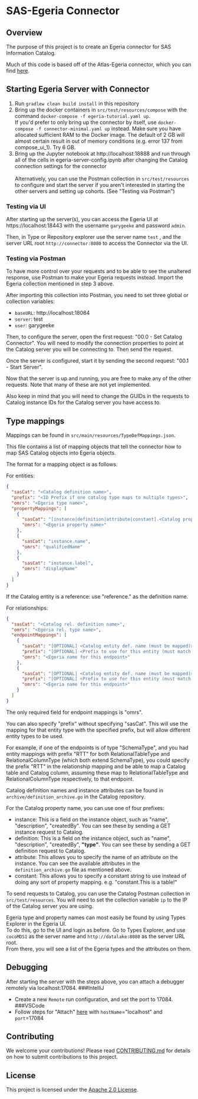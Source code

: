 # SAS-Egeria Connector

## Overview
The purpose of this project is to create an Egeria connector for SAS Information Catalog.

Much of this code is based off of the Atlas-Egeria connector, which you can find [here](https://github.com/odpi/egeria-connector-hadoop-ecosystem/tree/master/apache-atlas-adapter).

## Starting Egeria Server with Connector
1. Run `gradlew clean build install` in this repository
2. Bring up the docker containers in `src/test/resources/compose` with the command `docker-compose -f egeria-tutorial.yaml up`.<br/>
If you'd prefer to only bring up the connector by itself, use `docker-compose -f connector-minimal.yaml up` instead.
Make sure you have allocated sufficient RAM to the Docker image.  The default of 2 GB will almost certain result in out of memory conditions (e.g. error 137 from compose_ui_1).  Try 6 GB.
3. Bring up the Jupyter notebook at http://localhost:18888 and run through all of the cells in egeria-server-config.ipynb after changing the Catalog connection settings for the connector<br><br>
    Alternatively, you can use the Postman collection in `src/test/resources` to configure and start the server if you aren't interested in starting the other servers and setting up cohorts. (See "Testing via Postman")

### Testing via UI
After starting up the server(s), you can access the Egeria UI at https://localhost:18443 with the username `garygeeke` and password `admin`.

Then, in Type or Repository explorer use the server name `test` , and the server URL root `http://connector:8080` to access the Connector via the UI.

### Testing via Postman
To have more control over your requests and to be able to see the unaltered response, use Postman to make your Egeria requests instead. Import the Egeria collection mentioned in step 3 above.

After importing this collection into Postman, you need to set three global or collection variables:
* `baseURL`: http://localhost:18084
* `server`: test
* `user`: garygeeke

Then, to configure the server, open the first request: "00.0 - Set Catalog Connector". You will need to modify the connection properties to point at the Catalog server you will be connecting to. Then send the request.

Once the server is configured, start it by sending the second request: "00.1 - Start Server".

Now that the server is up and running, you are free to make any of the other requests. Note that many of these are not yet implemented.

Also keep in mind that you will need to change the GUIDs in the requests to Catalog instance IDs for the Catalog server you have access to.

## Type mappings
Mappings can be found in `src/main/resources/TypeDefMappings.json`.

This file contains a list of mapping objects that tell the connector how to map SAS Catalog objects into Egeria objects.

The format for a mapping object is as follows.

For entities:
```json
{
  "sasCat": "<Catalog definition name>",
  "prefix": "<ID Prefix if one catalog type maps to multiple types>",
  "omrs": "<Egeria type name>",
  "propertyMappings": [
    {
      "sasCat": "[instance|definition|attribute|constant].<Catalog property name>",
      "omrs": "<Egeria property name>"
    }, 
    {
      "sasCat": "instance.name",
      "omrs": "qualifiedName"
    },
    {
      "sasCat": "instance.label",
      "omrs": "displayName"
    }
  ]
}
```

If the Catalog entity is a reference: use "reference.<refName>" as the definition name.

For relationships:
```json
{
  "sasCat": "<Catalog rel. definition name>",
  "omrs": "<Egeria rel. type name>",
  "endpointMappings": [
    {
      "sasCat": "[OPTIONAL] <Catalog entity def. name (must be mapped)>",
      "prefix": "[OPTIONAL] <Prefix to use for this entity (must match entity mapping prefixes)>",
      "omrs": "<Egeria name for this endpoint>"
    },
    {
      "sasCat": "[OPTIONAL] <Catalog entity def. name (must be mapped)>",
      "prefix": "[OPTIONAL] <Prefix to use for this entity (must match entity mapping prefixes)>",
      "omrs": "<Egeria name for this endpoint>"
    }
  ]
}
```

The only required field for endpoint mappings is "omrs". 

You can also specify "prefix" without specifying "sasCat". This will use the mapping for that entity type with the specified prefix, but will allow different entity types to be used.

For example, if one of the endpoints is of type "SchemaType", and you had entity mappings with prefix "RTT" for both RelationalTableType and RelationalColumnType (which both extend SchemaType), you could specify the prefix "RTT" in the relationship mapping and be able to map a Catalog table and Catalog column, assuming these map to RelationalTableType and RelationalColumnType respectively, to that endpoint.

Catalog definition names and instance attributes can be found in `archive/definition_archive.go` in the Catalog repository.

For the Catalog property name, you can use one of four prefixes:
* instance: This is a field on the instance object, such as "name", "description", "createdBy". You can see these by sending a GET instance request to Catalog.
* definition: This is a field on the instance object, such as "name", "description", "createdBy", **"type"**. You can see these by sending a GET definition request to Catalog.
* attribute: This allows you to specify the name of an attribute on the instance. You can see the available attributes in the `definition_archive.go` file as mentioned above.
* constant: This allows you to specify a constant string to use instead of doing any sort of property mapping. e.g. "constant.This is a table!"

To send requests to Catalog, you can use the Catalog Postman collection in `src/test/resources`. You will need to set the collection variable `ip` to the IP of the Catalog server you are using.

Egeria type and property names can most easily be found by using Types Explorer in the Egeria UI.<br/>
To do this, go to the UI and login as before. Go to Types Explorer, and use `cocoMDS1` as the server name and `http://datalake:8080` as the server URL root.<br/>
From there, you will see a list of the Egeria types and the attributes on them.

## Debugging
After starting the server with the steps above, you can attach a debugger remotely via localhost:17084.
###IntelliJ
- Create a new `Remote` run configuration, and set the port to 17084.
###VSCode
- Follow steps for "Attach" [here](https://code.visualstudio.com/docs/java/java-debugging) with `hostName`="localhost" and `port`=17084

## Contributing
We welcome your contributions! Please read [CONTRIBUTING.md](CONTRIBUTING.md) for details on how to submit contributions to this project. 

## License
This project is licensed under the [Apache 2.0 License](LICENSE).
